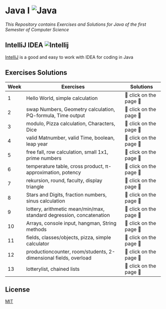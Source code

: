 # Java I ![Java](https://img.icons8.com/color/32/000000/java-coffee-cup-logo.png)

*This Repository contains Exercises and Solutions for Java of the first Semester of Computer Science*

## IntelliJ IDEA ![Intellij](https://img.icons8.com/color/26/000000/intellij-idea.png)

[IntelliJ](https://www.jetbrains.com/de-de/idea/download/#section=windows) is a good and easy to work with IDEA for coding in Java

## Exercises Solutions

|Week| Exercises | Solutions |
| --- | --- | --- |
| 1 | Hello World, simple calculation | :flashlight: click on the page :page_facing_up: |
| 2 | swap Numbers, Geometry calculation, PQ-formula, Time output| :flashlight: click on the page :page_facing_up: |
| 3 | modulo, Pizza calculation, Characters, Dice | :flashlight: click on the page :page_facing_up: |
| 4 | valid Matnumber, valid Time, boolean, leap year | :flashlight: click on the page :page_facing_up: |
| 5 | free fall, row calculation, small 1x1, prime numbers | :flashlight: click on the page :page_facing_up: |
| 6 | temperature table, cross product, π-approximation, potency | :flashlight: click on the page :page_facing_up: |
| 7 | rekursion, round, faculty, display triangle | :flashlight: click on the page :page_facing_up: |
| 8 | Stars and Digits, fraction numbers, sinus calculation | :flashlight: click on the page :page_facing_up: |
| 9 | lottery, arithmetic mean/min/max, standard degression, concatenation | :flashlight: click on the page :page_facing_up: |
| 10 | Arrays, console input, hangman, String methods | :flashlight: click on the page :page_facing_up: |
| 11 | fields, classes/objects, pizza, simple calculator | :flashlight: click on the page :page_facing_up: |
| 12 | productioncounter, room/students, 2-dimensional fields, overload | :flashlight: click on the page :page_facing_up: |
| 13 | lotterylist, chained lists | :flashlight: click on the page :page_facing_up: |



## License
[MIT](https://choosealicense.com/licenses/mit/)
